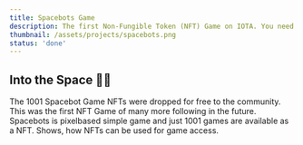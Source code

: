 ```yaml
---
title: Spacebots Game
description: The first Non-Fungible Token (NFT) Game on IOTA. You need the NFT to access the game.
thumbnail: /assets/projects/spacebots.png
status: 'done'
---
```


## Into the Space 🚀🤖

The 1001 Spacebot Game NFTs were dropped for free to the community.
This was the first NFT Game of many more following in the future. Spacebots is pixelbased simple game and just 1001 games are available as a NFT. Shows, how NFTs can be used for game access.
